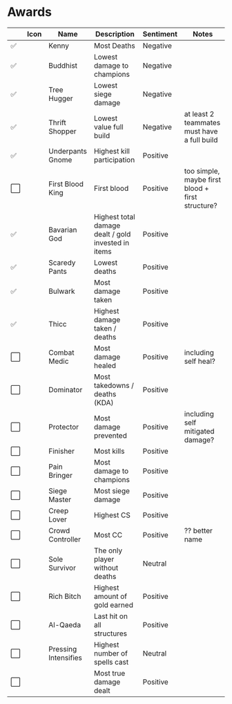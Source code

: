 # Awards

|     | Icon | Name                 | Description                                         | Sentiment | Notes                                            |
| --- | ---- | -------------------- | --------------------------------------------------- | --------- | ------------------------------------------------ |
| ✅  |      | Kenny                | Most Deaths                                         | Negative  |
| ✅  |      | Buddhist             | Lowest damage to champions                          | Negative  |
| ✅  |      | Tree Hugger          | Lowest siege damage                                 | Negative  |
| ✅  |      | Thrift Shopper       | Lowest value full build                             | Negative  | at least 2 teammates must have a full build      |
| ✅  |      | Underpants Gnome     | Highest kill participation                          | Positive  |
| ⬜  |      | First Blood King     | First blood                                         | Positive  | too simple, maybe first blood + first structure? |
| ✅  |      | Bavarian God         | Highest total damage dealt / gold invested in items | Positive  |
| ✅  |      | Scaredy Pants        | Lowest deaths                                       | Positive  |
| ✅  |      | Bulwark              | Most damage taken                                   | Positive  |
| ✅  |      | Thicc                | Highest damage taken / deaths                       | Positive  |
| ⬜  |      | Combat Medic         | Most damage healed                                  | Positive  | including self heal?                             |
| ⬜  |      | Dominator            | Most takedowns / deaths (KDA)                       | Positive  |
| ⬜  |      | Protector            | Most damage prevented                               | Positive  | including self mitigated damage?                 |
| ⬜  |      | Finisher             | Most kills                                          | Positive  |
| ⬜  |      | Pain Bringer         | Most damage to champions                            | Positive  |
| ⬜  |      | Siege Master         | Most siege damage                                   | Positive  |
| ⬜  |      | Creep Lover          | Highest CS                                          | Positive  |
| ⬜  |      | Crowd Controller     | Most CC                                             | Positive  | ?? better name                                   |
| ⬜  |      | Sole Survivor        | The only player without deaths                      | Neutral   |
| ⬜  |      | Rich Bitch           | Highest amount of gold earned                       | Positive  |
| ⬜  |      | Al-Qaeda             | Last hit on all structures                          | Positive  |
| ⬜  |      | Pressing Intensifies | Highest number of spells cast                       | Neutral   |
| ⬜  |      |                      | Most true damage dealt                              | Positive  |
